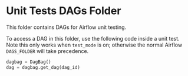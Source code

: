 <!--
Licensed to the Apache Software Foundation (ASF) under one
or more contributor license agreements.  See the NOTICE file
distributed with this work for additional information
regarding copyright ownership.  The ASF licenses this file
to you under the Apache License, Version 2.0 (the
"License"); you may not use this file except in compliance
with the License.  You may obtain a copy of the License at

  http://www.apache.org/licenses/LICENSE-2.0

Unless required by applicable law or agreed to in writing,
software distributed under the License is distributed on an
"AS IS" BASIS, WITHOUT WARRANTIES OR CONDITIONS OF ANY
KIND, either express or implied.  See the License for the
specific language governing permissions and limitations
under the License.
-->

# Unit Tests DAGs Folder

This folder contains DAGs for Airflow unit testing.

To access a DAG in this folder, use the following code inside a unit test. Note this only works when `test_mode` is on; otherwise the normal Airflow `DAGS_FOLDER` will take precedence.

```python
dagbag = DagBag()
dag = dagbag.get_dag(dag_id)
```

